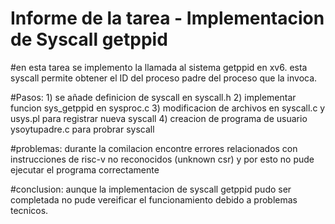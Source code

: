 # Informe de la tarea - Implementacion de Syscall getppid

#en esta tarea se implemento la llamada al sistema getppid en xv6. esta syscall permite obtener el ID del proceso padre del proceso que la invoca.

#Pasos: 1) se añade definicion de syscall en syscall.h 2) implementar funcion sys_getppid en sysproc.c 3) modificacion de archivos en syscall.c y usys.pl para registrar nueva syscall 4) creacion de programa de usuario ysoytupadre.c para probrar syscall

#problemas: durante la comilacion encontre errores relacionados con instrucciones de risc-v no reconocidos (unknown csr) y por esto no pude ejecutar el programa correctamente

#conclusion: aunque la implementacion de syscall getppid pudo ser completada no pude vereificar el funcionamiento debido a problemas tecnicos.

